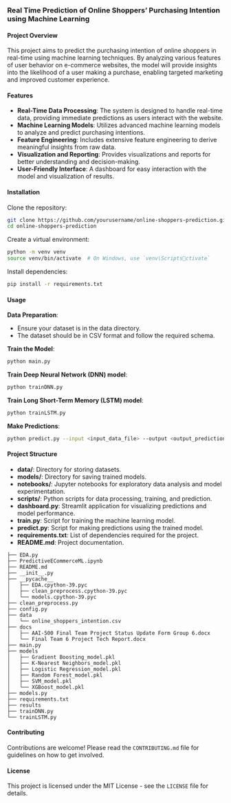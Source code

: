 
### Real Time Prediction of Online Shoppers’ Purchasing Intention using Machine Learning

#### Project Overview
This project aims to predict the purchasing intention of online shoppers in real-time using machine learning techniques. By analyzing various features of user behavior on e-commerce websites, the model will provide insights into the likelihood of a user making a purchase, enabling targeted marketing and improved customer experience.

#### Features
- **Real-Time Data Processing**: The system is designed to handle real-time data, providing immediate predictions as users interact with the website.
- **Machine Learning Models**: Utilizes advanced machine learning models to analyze and predict purchasing intentions.
- **Feature Engineering**: Includes extensive feature engineering to derive meaningful insights from raw data.
- **Visualization and Reporting**: Provides visualizations and reports for better understanding and decision-making.
- **User-Friendly Interface**: A dashboard for easy interaction with the model and visualization of results.

#### Installation

Clone the repository:
```sh
git clone https://github.com/yourusername/online-shoppers-prediction.git
cd online-shoppers-prediction
```

Create a virtual environment:
```sh
python -m venv venv
source venv/bin/activate  # On Windows, use `venv\Scriptsctivate`
```

Install dependencies:
```sh
pip install -r requirements.txt
```

#### Usage

**Data Preparation**:
- Ensure your dataset is in the data directory.
- The dataset should be in CSV format and follow the required schema.

**Train the Model**:
```sh
python main.py
```

**Train Deep Neural Network (DNN) model**:
```sh
python trainDNN.py
```

**Train Long Short-Term Memory (LSTM) model**:
```sh
python trainLSTM.py
```

**Make Predictions**:
```sh
python predict.py --input <input_data_file> --output <output_predictions_file>
```

#### Project Structure
- **data/**: Directory for storing datasets.
- **models/**: Directory for saving trained models.
- **notebooks/**: Jupyter notebooks for exploratory data analysis and model experimentation.
- **scripts/**: Python scripts for data processing, training, and prediction.
- **dashboard.py**: Streamlit application for visualizing predictions and model performance.
- **train.py**: Script for training the machine learning model.
- **predict.py**: Script for making predictions using the trained model.
- **requirements.txt**: List of dependencies required for the project.
- **README.md**: Project documentation.

```
├── EDA.py
├── PredictiveECommerceML.ipynb
├── README.md
├── __init__.py
├── __pycache__
│   ├── EDA.cpython-39.pyc
│   ├── clean_preprocess.cpython-39.pyc
│   └── models.cpython-39.pyc
├── clean_preprocess.py
├── config.py
├── data
│   └── online_shoppers_intention.csv
├── docs
│   ├── AAI-500 Final Team Project Status Update Form Group 6.docx
│   └── Final Team 6 Project Tech Report.docx
├── main.py
├── models
│   ├── Gradient Boosting_model.pkl
│   ├── K-Nearest Neighbors_model.pkl
│   ├── Logistic Regression_model.pkl
│   ├── Random Forest_model.pkl
│   ├── SVM_model.pkl
│   └── XGBoost_model.pkl
├── models.py
├── requirements.txt
├── results
├── trainDNN.py
└── trainLSTM.py
```

#### Contributing
Contributions are welcome! Please read the `CONTRIBUTING.md` file for guidelines on how to get involved.

#### License
This project is licensed under the MIT License - see the `LICENSE` file for details.
